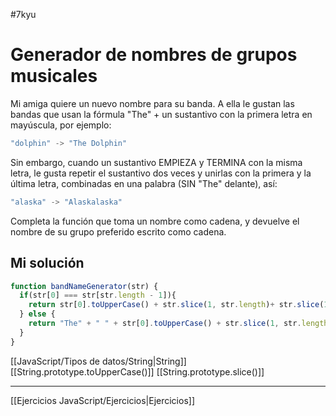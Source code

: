 #7kyu

# Generador de nombres de grupos musicales

Mi amiga quiere un nuevo nombre para su banda. A ella le gustan las bandas que usan la fórmula "The" + un sustantivo con la primera letra en mayúscula, por ejemplo:

```js
"dolphin" -> "The Dolphin"
```

Sin embargo, cuando un sustantivo EMPIEZA y TERMINA con la misma letra, le gusta repetir el sustantivo dos veces y unirlas con la primera y la última letra, combinadas en una palabra (SIN "The" delante), así:

```js
"alaska" -> "Alaskalaska"
```

Completa la función que toma un nombre como cadena, y devuelve el nombre de su grupo preferido escrito como cadena.

## Mi solución

```js
function bandNameGenerator(str) {
  if(str[0] === str[str.length - 1]){
    return str[0].toUpperCase() + str.slice(1, str.length)+ str.slice(1, str.length)
  } else {
    return "The" + " " + str[0].toUpperCase() + str.slice(1, str.length)
  }
}
```

[[JavaScript/Tipos de datos/String|String]]
[[String.prototype.toUpperCase()]]
[[String.prototype.slice()]]

__________

[[Ejercicios JavaScript/Ejercicios|Ejercicios]]